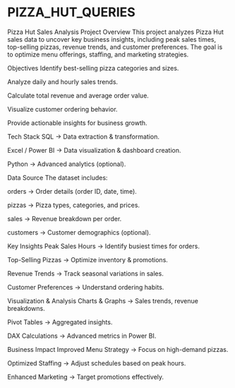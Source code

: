 # PIZZA_HUT_QUERIES

Pizza Hut Sales Analysis
Project Overview
This project analyzes Pizza Hut sales data to uncover key business insights, including peak sales times, top-selling pizzas, revenue trends, and customer preferences. The goal is to optimize menu offerings, staffing, and marketing strategies.

Objectives
Identify best-selling pizza categories and sizes.

Analyze daily and hourly sales trends.

Calculate total revenue and average order value.

Visualize customer ordering behavior.

Provide actionable insights for business growth.

Tech Stack
SQL → Data extraction & transformation.

Excel / Power BI → Data visualization & dashboard creation.

Python → Advanced analytics (optional).

Data Source
The dataset includes:

orders → Order details (order ID, date, time).

pizzas → Pizza types, categories, and prices.

sales → Revenue breakdown per order.

customers → Customer demographics (optional).

Key Insights
Peak Sales Hours → Identify busiest times for orders.

Top-Selling Pizzas → Optimize inventory & promotions.

Revenue Trends → Track seasonal variations in sales.

Customer Preferences → Understand ordering habits.

Visualization & Analysis
Charts & Graphs → Sales trends, revenue breakdowns.

Pivot Tables → Aggregated insights.

DAX Calculations → Advanced metrics in Power BI.

Business Impact
Improved Menu Strategy → Focus on high-demand pizzas.

Optimized Staffing → Adjust schedules based on peak hours.

Enhanced Marketing → Target promotions effectively.
